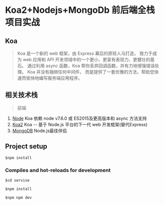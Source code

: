 # Koa2+Nodejs+MongoDb 前后端全栈项目实战

## Koa

> Koa 是一个新的 web 框架，由 Express 幕后的原班人马打造， 致力于成为 web 应用和 API 开发领域中的一个更小、更富有表现力、更健壮的基石。 通过利用 async 函数，Koa 帮你丢弃回调函数，并有力地增强错误处理。 Koa 并没有捆绑任何中间件， 而是提供了一套优雅的方法，帮助您快速而愉快地编写服务端应用程序。

## 相关技术栈

> 前端

1. [Node](https://nodejs.org/zh-cn/) Koa 依赖 node v7.6.0 或 ES2015及更高版本和 async 方法支持
2. [Koa2](http://es6.ruanyifeng.com) Koa -- 基于 Node.js 平台的下一代 web 开发框架(替代Express)
3. [MongoDB](https://www.mongodb.com/) Node.js最佳伴侣

<!-- mongod --dbpath=E:\personal\koa\service\db --port=27017 -->
<!-- mongod --dbpath=/www/wwwroot/koa/service/db --port=27017 -->
<!-- /www/wwwroot/koa/service -->
<!-- echo "/www/wwwroot/koa/service/mongodb --dbpath=/www/wwwroot/koa/service/mongodb/db –logpath=/www/wwwroot/koa/service/mongodb/logs –logappend  --auth -–port=27017" >> /etc/rc.local

/www/wwwroot/koa/service/mongodb/bin/mongod --/www/wwwroot/koa/service/mongodb/db --logpath=/www/wwwroot/koa/service/mongodb/logs --logappend  --port=27017 --fork

dbpath=/www/wwwroot/koa/service/mongodb/db
logpath=/www/wwwroot/koa/service/mongodb/logs
port=27017
fork=true -->

<!-- ./mongod -f mongodb.conf -->

<!-- mac电脑链接：sudo ./mongod --dbpath=/Users/lijun/Documents/mongodb-osx-x86_64-3.6.13/db --port=27017 -->

## Project setup
```
$npm install
```

### Compiles and hot-reloads for development
```
$cd servise

$npm install

$npm npm dev
```



